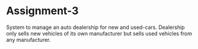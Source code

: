 # Assignment-3
 System to manage an auto dealership for new and used-cars. Dealership only sells new vehicles of its own manufacturer but sells used vehicles from any manufacturer.
